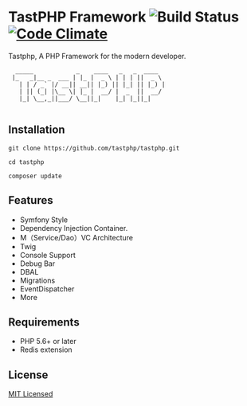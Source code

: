# TastPHP Framework ![Build Status](https://api.travis-ci.org/tastphp/tastphp.svg?branch=master) [![Code Climate](https://codeclimate.com/github/tastphp/tastphp/badges/gpa.svg)](https://codeclimate.com/github/tastphp/tastphp)
Tastphp, A PHP Framework for the modern developer.
```
  _____            _    ____   _   _  ____  
 |_   _|__ _  ___ | |_ |  _ \ | | | ||  _ \ 
   | | / _` |/ __|| __|| |_) || |_| || |_) |
   | || (_| |\__ \| |_ |  __/ |  _  ||  __/ 
   |_| \__,_||___/ \__||_|    |_| |_||_|    
                                            
```

## Installation

```
git clone https://github.com/tastphp/tastphp.git

cd tastphp

composer update
```
## Features
* Symfony Style
* Dependency Injection Container.
* M（Service/Dao）VC Architecture
* Twig
* Console Support
* Debug Bar
* DBAL
* Migrations
* EventDispatcher
* More

## Requirements

  * PHP 5.6+ or later
  * Redis extension

## License
[MIT Licensed](http://www.opensource.org/licenses/MIT)
